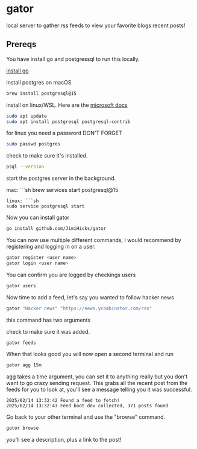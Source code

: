 # gator

local server to gather rss feeds to view your favorite blogs recent posts!

## Prereqs

You have install go and postgressql to run this locally. 

[install go](https://go.dev/doc/install)

install postgres on macOS
```sh
brew install postgresql@15
```

install on linux/WSL. Here are the [microsoft docs](https://learn.microsoft.com/en-us/windows/wsl/tutorials/wsl-database#install-postgresql)

```sh
sudo apt update
sudo apt install postgresql postgresql-contrib
```

for linux you need a password DON'T FORGET

```sh
sudo passwd postgres
```

check to make sure it's installed.

```sh
psql --version
```

start the postgres server in the background.

mac: ```sh
brew services start postgresql@15
```
linux: ```sh
sudo service postgresql start
```

Now you can install gator 
```sh
go install github.com/JimiHicks/gator
```

You can now use multiple different commands, I would recommend by registering and logging in on a user.

```sh
gator register <user name>
gator login <user name>
```
You can confirm you are logged by checkings users

```sh
gator users
```

Now time to add a feed, let's say you wanted to follow hacker news 
```sh
gator "Hacker news" "https://news.ycombinator.com/rss"
```

this command has two arguments <name of blog> <url>

check to make sure it was added. 

```sh
gator feeds
``` 

When that looks good you will now open a second terminal and run 
```sh 
gator agg 15m
```

agg takes a time argument, you can set it to anything really but you don't want to go crazy sending request. This grabs all the recent post from the feeds for you to look at, you'll see a message telling you it was successful. 

```
2025/02/14 13:32:42 Found a feed to fetch!
2025/02/14 13:32:43 Feed boot dev collected, 371 posts found
```

Go back to your other terminal and use the "browse" command.
```sh
gator browse
```
you'll see a description, plus a link to the post! 

